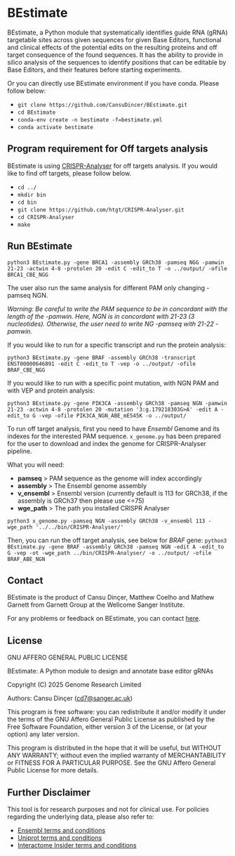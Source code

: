 # BEstimate

BEstimate, a Python module that systematically identifies guide RNA (gRNA) targetable sites across given sequences for given Base Editors, functional and clinical effects of the potential edits on the resulting proteins and off target consequence of the found sequences. It has the ability to provide in silico analysis of the sequences to identify positions that can be editable by Base Editors, and their features before starting experiments. 

Or you can directly use BEstimate environment if you have conda. Please follow below:

- `git clone https://github.com/CansuDincer/BEstimate.git`
- `cd BEstimate`
- `conda-env create -n bestimate -f=bestimate.yml`
- `conda activate bestimate`


## Program requirement for Off targets analysis

BEstimate is using [CRISPR-Analyser](https://github.com/htgt/CRISPR-Analyser) for off targets analysis. If you would like to find off targets, please follow below.

- `cd ../`
- `mkdir bin`
- `cd bin`
- `git clone https://github.com/htgt/CRISPR-Analyser.git`
- `cd CRISPR-Analyser`
- `make`

## Run BEstimate

`python3 BEstimate.py -gene BRCA1 -assembly GRCh38 -pamseq NGG -pamwin 21-23 -actwin 4-8 -protolen 20 -edit C -edit_to T -o ../output/ -ofile BRCA1_CBE_NGG`

The user also run the same analysis for different PAM only changing -pamseq NGN. 

*Warning: Be careful to write the PAM sequence to be in concordant with the length of the -pamwin. Here, NGN is in concordant with 21-23 (3 nucleotides). Otherwise, the user need to write NG -pamseq with 21-22 -pamwin.* 

If you would like to run for a specific transcript and run the protein analysis:

`python3 BEstimate.py -gene BRAF -assembly GRCh38 -transcript ENST00000646891 -edit C -edit_to T -vep -o ../output/ -ofile BRAF_CBE_NGG`

If you would like to run with a specific point mutation, with NGN PAM and with VEP and protein analysis:

`python3 BEstimate.py -gene PIK3CA -assembly GRCh38 -pamseq NGN -pamwin 21-23 -actwin 4-8 -protolen 20 -mutation '3:g.179218303G>A' -edit A -edit_to G -vep -ofile PIK3CA_NGN_ABE_mE545K -o ../output/`

To run off target analysis, first you need to have *Ensembl* Genome and its indexes for the interested PAM sequence. `x_genome.py` has been prepared for the user to download and index the genome for CRISPR-Analyser pipeline.

What you will need:
- **pamseq** > PAM sequence as the genome will index accordingly
- **assembly** > The Ensembl genome assembly
- **v_ensembl** > Ensembl version (currently default is 113 for GRCh38, if the assembly is GRCh37 then please use <=75)
- **wge_path** > The path you installed CRISPR Analyser 

`python3 x_genome.py -pamseq NGN -assembly GRCh38 -v_ensembl 113 -wge_path '../../bin/CRISPR-Analyser/'`

Then, you can run the off target analysis, see below for *BRAF* gene:
`python3 BEstimate.py -gene BRAF -assembly GRCh38 -pamseq NGN -edit A -edit_to G -vep -ot -wge_path ../bin/CRISPR-Analyser/ -o ../output/ -ofile BRAF_ABE_NGN`

## Contact

BEstimate is the product of Cansu Dinçer, Matthew Coelho and Mathew Garnett from Garnett Group at the Wellcome Sanger Institute.

For any problems or feedback on BEstimate, you can contact [here](mailto:cd7@sanger.ac.uk).

## License

GNU AFFERO GENERAL PUBLIC LICENSE

BEstimate: A Python module to design and annotate base editor gRNAs

Copyright (C) 2025 Genome Research Limited

Authors: Cansu Dinçer (cd7@sanger.ac.uk)

This program is free software: you can redistribute it and/or modify
it under the terms of the GNU Affero General Public License as published
by the Free Software Foundation, either version 3 of the License, or
(at your option) any later version.

This program is distributed in the hope that it will be useful,
but WITHOUT ANY WARRANTY; without even the implied warranty of
MERCHANTABILITY or FITNESS FOR A PARTICULAR PURPOSE.  See the
GNU Affero General Public License for more details.

## Further Disclaimer
This tool is for research purposes and not for clinical use.
For policies regarding the underlying data, please also refer to:
- [Ensembl terms and conditions](https://www.ensembl.org/info/about/legal/code_licence.html#:~:text=Subject%20to%20the%20terms%20and,the%20Work%20and%20such%20Derivative)
- [Uniprot terms and conditions](https://www.uniprot.org/help/license#:~:text=We%20make%20no%20warranties%20regarding,by%20patents%20or%20other%20rights.)
- [Interactome Insider terms and conditions](http://interactomeinsider.yulab.org/)


